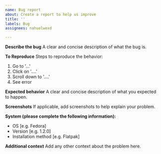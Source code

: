 ```yaml
---
name: Bug report
about: Create a report to help us improve
title: ''
labels: Bug
assignees: nahuelwexd

---
```


**Describe the bug**
A clear and concise description of what the bug is.

**To Reproduce**
Steps to reproduce the behavior:
1. Go to '...'
2. Click on '....'
3. Scroll down to '....'
4. See error

**Expected behavior**
A clear and concise description of what you expected to happen.

**Screenshots**
If applicable, add screenshots to help explain your problem.

**System (please complete the following information):**
 - OS [e.g. Fedora]
 - Version [e.g. 1.2.0]
 - Installation method [e.g. Flatpak]

**Additional context**
Add any other context about the problem here.
